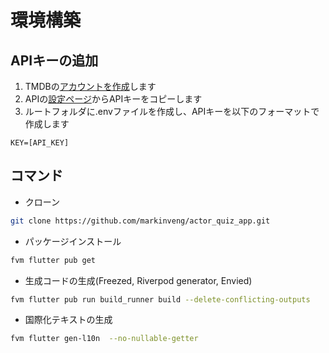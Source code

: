 # 環境構築
## APIキーの追加
1. TMDBの[アカウントを作成](URL "https://www.themoviedb.org/signup")します
2. APIの[設定ページ](URL "https://www.themoviedb.org/settings/api")からAPIキーをコピーします
3. ルートフォルダに.envファイルを作成し、APIキーを以下のフォーマットで作成します
```env
KEY=[API_KEY]
```
## コマンド
- クローン
```sh
git clone https://github.com/markinveng/actor_quiz_app.git
```
- パッケージインストール
```sh
fvm flutter pub get
```
- 生成コードの生成(Freezed, Riverpod generator, Envied)
```sh
fvm flutter pub run build_runner build --delete-conflicting-outputs
```
- 国際化テキストの生成
```sh
fvm flutter gen-l10n  --no-nullable-getter 
```